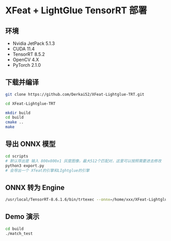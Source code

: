 # XFeat + LightGlue TensorRT 部署

## 环境
- Nvidia JetPack 5.1.3
- CUDA 11.4
- TensorRT 8.5.2
- OpenCV 4.X
- PyTorch 2.1.0

## 下载并编译
``` bash
git clone https://github.com/Derkai52/XFeat-Lightglue-TRT.git

cd XFeat-Lightglue-TRT

mkdir build
cd build
cmake ..
make
```

## 导出 ONNX 模型
```bash
cd scripts
# 默认导出是 输入 800x800x1 灰度图像，最大512个匹配对，这里可以按照需要进去修改
python3 export.py
# 会导出一个 Xfeat的引擎和LIghtglue的引擎
```


## ONNX 转为 Engine
```bash
/usr/local/TensorRT-8.6.1.6/bin/trtexec --onnx=/home/xxx/XFeat-Lightglue-TRT/weights/lighterglue_L3.onnx --saveEngine=/home/xxx/XFeat-Lightglue-TRT/weights/lighterglue_L6.engine
```

## Demo 演示
```bash
cd build
./match_test 
```